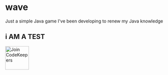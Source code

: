 # wave

Just a simple Java game I've been developing to renew my Java knowledge


i AM A TEST
---
[<img src="https://vulps.co.uk/raw/img/codekeepers-text.png" alt="Join CodeKeepers" height="75"/>](https://discord.gg/uhvQpVmxeK)
